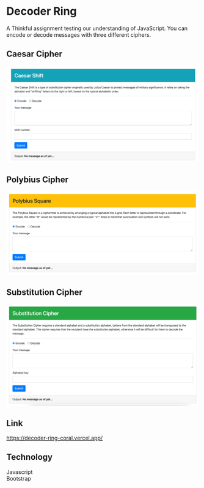 # Decoder Ring

A Thinkful assignment testing our understanding of JavaScript. You can encode or decode messages with three different ciphers.

## Caesar Cipher

![A screen shot of the Caesar Cihper](/images/Caesar.png)


## Polybius Cipher

![A screen shot of the Polybius Cipher](/images/Polybius.png)


## Substitution Cipher

![A screen shot of the Substitution](/images/Substitution.png)

## Link

https://decoder-ring-coral.vercel.app/

## Technology

Javascript  
Bootstrap
